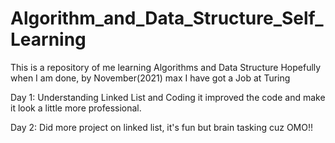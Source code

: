 # Algorithm_and_Data_Structure_Self_Learning
This is a repository of me learning Algorithms and Data Structure Hopefully when I am done, by November(2021) max I have got a Job at Turing

Day 1:
Understanding Linked List and Coding it
improved the code and make it look a little more professional.

Day 2:
Did more project on linked list, it's fun but brain tasking cuz OMO!!